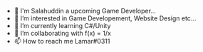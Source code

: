 - 👋 I'm Salahuddin a upcoming Game Developer...
- 👀 I’m interested in Game Developement, Website Design etc...
- 🌱 I’m currently learning C#/Unity
- 💞️ I’m collaborating with f(x) = 1/x
- 📫 How to reach me Lamar#0311


